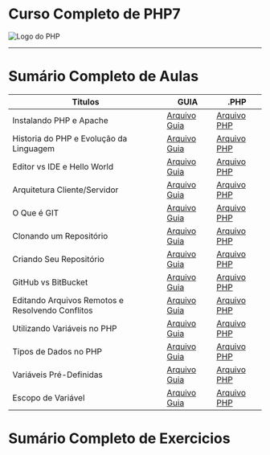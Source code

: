 # Curso Completo de PHP7

<img src="https://10pearls.com/wp-content/uploads/2023/06/PHP-Development-Banner-scaled.jpg" alt="Logo do PHP"></img>

---

# Sumário Completo de Aulas

| Titulos                                          | GUIA                                          | .PHP                                                        |
| ------------------------------------------------ | --------------------------------------------- | ----------------------------------------------------------- |
| Instalando PHP e Apache                          | [Arquivo Guia](./php.AULAS/aula.002/#)        | [Arquivo PHP](./php.AULAS/aula.002/php.INSTALACAO.yaml)     |
| Historia do PHP e Evolução da Linguagem          | [Arquivo Guia](./php.AULAS/aula.001/#)        | [Arquivo PHP](./php.AULAS/aula.001/php.HISTORIA.yaml)       |
| Editor vs IDE e Hello World                      | [Arquivo Guia](./php.AULAS/aula.003/#)        | [Arquivo PHP](#)                                            |
| Arquitetura Cliente/Servidor                     | [Arquivo Guia](./php.AULAS/aula.004/#)        | [Arquivo PHP](./php.AULAS/aula.004/php.ClientServidor.yaml) |
| O Que é GIT                                      | [Arquivo Guia](#)                             | [Arquivo PHP](./php.AULAS/aula.005/php.ENTENDENDOGIT.yaml)  |
| Clonando um Repositório                          | [Arquivo Guia](./php.AULAS/aula006/README.md) | [Arquivo PHP](#)                                            |
| Criando Seu Repositório                          | [Arquivo Guia](./php.AULAS/aula007/README.md) | [Arquivo PHP](#)                                            |
| GitHub vs BitBucket                              | [Arquivo Guia](./php.AULAS/aula007/README.md) | [Arquivo PHP](#)                                            |
| Editando Arquivos Remotos e Resolvendo Conflitos | [Arquivo Guia](./php.AULAS/aula007/README.md) | [Arquivo PHP](#)                                            |
| Utilizando Variáveis no PHP                      | [Arquivo Guia](#)                             | [Arquivo PHP](./php.AULAS/aula010/main.php)                 |
| Tipos de Dados no PHP                            | [Arquivo Guia](./php.AULAS/aula011/README.md) | [Arquivo PHP](./php.AULAS/aula011/main.php)                 |
| Variáveis Pré-Definidas                          | [Arquivo Guia](./php.AULAS/aula012/README.md) | [Arquivo PHP](./php.AULAS/aula012/main.php)                 |
| Escopo de Variável                               | [Arquivo Guia](./php.AULAS/aula012/README.md) | [Arquivo PHP](./php.AULAS/aula012/main.php)                 |

# Sumário Completo de Exercicios
